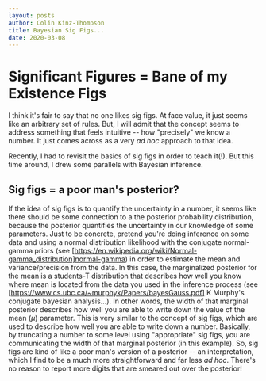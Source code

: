 ```yaml
---
layout: posts
author: Colin Kinz-Thompson
title: Bayesian Sig Figs...
date: 2020-03-08
---
```


# Significant Figures = Bane of my Existence  Figs
I think it's fair to say that no one likes sig figs. At face value, it just seems like an arbitrary set of rules. But, I will admit that the concept seems to address something that feels intuitive -- how "precisely" we know a number. It just comes across as a very *ad hoc* approach to that idea.

Recently, I had to revisit the basics of sig figs in order to teach it(!). But this time around, I drew some parallels with Bayesian inference.

## Sig figs = a poor man's posterior?
If the idea of sig figs is to quantify the uncertainty in a number, it seems like there should be some connection to a the posterior probability distribution, because the posterior quantifies the uncertainty in our knowledge of some parameters. Just to be concrete, pretend you're doing inference on some data and using a normal distribution likelihood with the conjugate normal-gamma priors (see [https://en.wikipedia.org/wiki/Normal-gamma_distribution]normal-gamma) in order to estimate the mean and variance/precision from the data. In this case, the marginalized posterior for the mean is a students-T distribution that describes how well you know where mean is located from the data you used in the inference process (see [https://www.cs.ubc.ca/~murphyk/Papers/bayesGauss.pdf] K Murphy's conjugate bayesian analysis...). In other words, the width of that marginal posterior describes how well you are able to write down the value of the mean ($\mu$) parameter. This is very similar to the concept of sig figs, which are used to describe how well you are able to write down a number. Basically, by truncating a number to some level using "appropriate" sig figs, you are communicating the width of that marginal posterior (in this example). So, sig figs are kind of like a poor man's version of a posterior -- an interpretation, which I find to be a much more straightforward and far less *ad hoc*. There's no reason to report more digits that are smeared out over the posterior!
